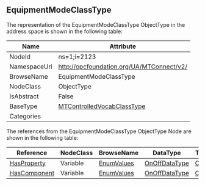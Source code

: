 <!-- objecttype -->
## EquipmentModeClassType
  
<!-- end of text -->
The representation of the EquipmentModeClassType ObjectType in the address space is shown in the following table:  

|Name|Attribute|
|---|---|
|NodeId|ns=1;i=2123|
|NamespaceUri|http://opcfoundation.org/UA/MTConnect/v2/|
|BrowseName|EquipmentModeClassType|
|NodeClass|ObjectType|
|IsAbstract|False|
|BaseType|[MTControlledVocabClassType](../../ObjectTypes/MTControlledVocabClassType/readme.md)|
|Categories||

The references from the EquipmentModeClassType ObjectType Node are shown in the following table:  

|Reference|NodeClass|BrowseName|DataType|TypeDefinition|ModellingRule|
|---|---|---|---|---|---|
|[HasProperty](../../../Core/ReferenceTypes/HasProperty/readme.md)|Variable|[EnumValues](#EnumValues)|[OnOffDataType](../../DataTypes/OnOffDataType/readme.md)|[OnOffDataType](../../DataTypes/OnOffDataType/readme.md)|[Mandatory](../../../Core/Objects/Mandatory/readme.md)|
|[HasComponent](../../../Core/ReferenceTypes/HasComponent/readme.md)|Variable|[EnumValues](#EnumValues)|[OnOffDataType](../../DataTypes/OnOffDataType/readme.md)|[OnOffDataType](../../DataTypes/OnOffDataType/readme.md)|[Mandatory](../../../Core/Objects/Mandatory/readme.md)|


